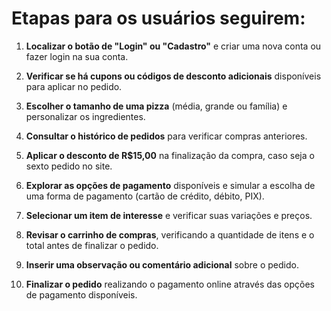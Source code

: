 # Etapas para os usuários seguirem:

1. **Localizar o botão de "Login" ou "Cadastro"** e criar uma nova conta ou fazer login na sua conta.

2. **Verificar se há cupons ou códigos de desconto adicionais** disponíveis para aplicar no pedido.

3. **Escolher o tamanho de uma pizza** (média, grande ou família) e personalizar os ingredientes.

4. **Consultar o histórico de pedidos** para verificar compras anteriores.

5. **Aplicar o desconto de R$15,00** na finalização da compra, caso seja o sexto pedido no site.

6. **Explorar as opções de pagamento** disponíveis e simular a escolha de uma forma de pagamento (cartão de crédito, débito, PIX).

7. **Selecionar um item de interesse** e verificar suas variações e preços.

8. **Revisar o carrinho de compras**, verificando a quantidade de itens e o total antes de finalizar o pedido.

9. **Inserir uma observação ou comentário adicional** sobre o pedido.

10. **Finalizar o pedido** realizando o pagamento online através das opções de pagamento disponíveis.
